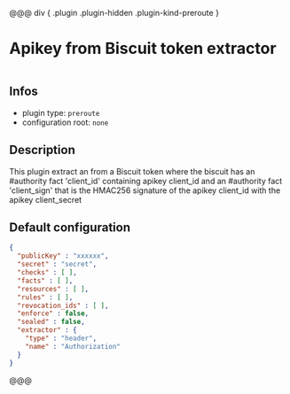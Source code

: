
@@@ div { .plugin .plugin-hidden .plugin-kind-preroute }

# Apikey from Biscuit token extractor

<img class="plugin-logo plugin-hidden" src=""></img>

## Infos

* plugin type: `preroute`
* configuration root: ``none``

## Description

This plugin extract an from a Biscuit token where the biscuit has an #authority fact 'client_id' containing
apikey client_id and an #authority fact 'client_sign' that is the HMAC256 signature of the apikey client_id with the apikey client_secret



## Default configuration

```json
{
  "publicKey" : "xxxxxx",
  "secret" : "secret",
  "checks" : [ ],
  "facts" : [ ],
  "resources" : [ ],
  "rules" : [ ],
  "revocation_ids" : [ ],
  "enforce" : false,
  "sealed" : false,
  "extractor" : {
    "type" : "header",
    "name" : "Authorization"
  }
}
```





@@@

